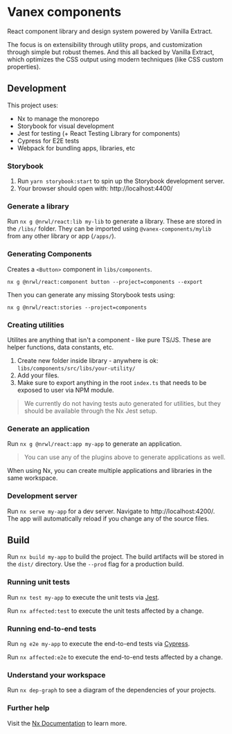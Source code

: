 # Vanex components

React component library and design system powered by Vanilla Extract.

The focus is on extensibility through utility props, and customization through simple but robust themes. And this all backed by Vanilla Extract, which optimizes the CSS output using modern techniques (like CSS custom properties).

## Development

This project uses:

- Nx to manage the monorepo
- Storybook for visual development
- Jest for testing (+ React Testing Library for components)
- Cypress for E2E tests
- Webpack for bundling apps, libraries, etc

### Storybook

1. Run `yarn storybook:start` to spin up the Storybook development server.
2. Your browser should open with: http://localhost:4400/

### Generate a library

Run `nx g @nrwl/react:lib my-lib` to generate a library. These are stored in the `/libs/` folder. They can be imported using `@vanex-components/mylib` from any other library or app (`/apps/`).

### Generating Components

Creates a `<Button>` component in `libs/components`.

```
nx g @nrwl/react:component button --project=components --export
```

Then you can generate any missing Storybook tests using:

```
nx g @nrwl/react:stories --project=components
```

### Creating utilities

Utilites are anything that isn't a component - like pure TS/JS. These are helper functions, data constants, etc.

1. Create new folder inside library - anywhere is ok: `libs/components/src/libs/your-utility/`
2. Add your files.
3. Make sure to export anything in the root `index.ts` that needs to be exposed to user via NPM module.

> We currently do not having tests auto generated for utilities, but they should be available through the Nx Jest setup.

### Generate an application

Run `nx g @nrwl/react:app my-app` to generate an application.

> You can use any of the plugins above to generate applications as well.

When using Nx, you can create multiple applications and libraries in the same workspace.

### Development server

Run `nx serve my-app` for a dev server. Navigate to http://localhost:4200/. The app will automatically reload if you change any of the source files.

## Build

Run `nx build my-app` to build the project. The build artifacts will be stored in the `dist/` directory. Use the `--prod` flag for a production build.

### Running unit tests

Run `nx test my-app` to execute the unit tests via [Jest](https://jestjs.io).

Run `nx affected:test` to execute the unit tests affected by a change.

### Running end-to-end tests

Run `ng e2e my-app` to execute the end-to-end tests via [Cypress](https://www.cypress.io).

Run `nx affected:e2e` to execute the end-to-end tests affected by a change.

### Understand your workspace

Run `nx dep-graph` to see a diagram of the dependencies of your projects.

### Further help

Visit the [Nx Documentation](https://nx.dev) to learn more.
